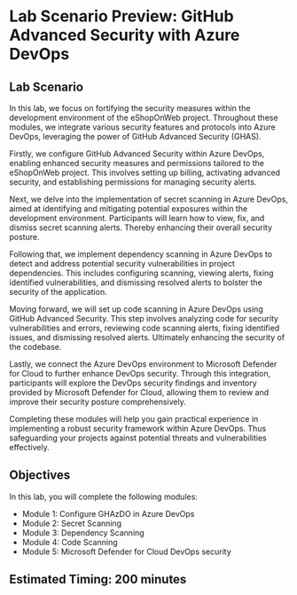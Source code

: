 # Lab Scenario Preview: GitHub Advanced Security with Azure DevOps

## Lab Scenario

In this lab, we focus on fortifying the security measures within the development environment of the eShopOnWeb project. Throughout these modules, we integrate various security features and protocols into Azure DevOps, leveraging the power of GitHub Advanced Security (GHAS).

Firstly, we configure GitHub Advanced Security within Azure DevOps, enabling enhanced security measures and permissions tailored to the eShopOnWeb project. This involves setting up billing, activating advanced security, and establishing permissions for managing security alerts.

Next, we delve into the implementation of secret scanning in Azure DevOps, aimed at identifying and mitigating potential exposures within the development environment. Participants will learn how to view, fix, and dismiss secret scanning alerts. Thereby enhancing their overall security posture.

Following that, we implement dependency scanning in Azure DevOps to detect and address potential security vulnerabilities in project dependencies. This includes configuring scanning, viewing alerts, fixing identified vulnerabilities, and dismissing resolved alerts to bolster the security of the application.

Moving forward, we will set up code scanning in Azure DevOps using GitHub Advanced Security. This step involves analyzing code for security vulnerabilities and errors, reviewing code scanning alerts, fixing identified issues, and dismissing resolved alerts. Ultimately enhancing the security of the codebase.

Lastly, we connect the Azure DevOps environment to Microsoft Defender for Cloud to further enhance DevOps security. Through this integration, participants will explore the DevOps security findings and inventory provided by Microsoft Defender for Cloud, allowing them to review and improve their security posture comprehensively.

Completing these modules will help you gain practical experience in implementing a robust security framework within Azure DevOps. Thus safeguarding your projects against potential threats and vulnerabilities effectively.

## Objectives

In this lab, you will complete the following modules:

+ Module 1: Configure GHAzDO in Azure DevOps
+ Module 2: Secret Scanning
+ Module 3: Dependency Scanning
+ Module 4: Code Scanning
+ Module 5: Microsoft Defender for Cloud DevOps security

## Estimated Timing: 200 minutes


